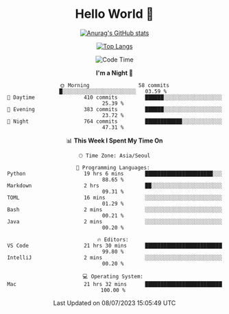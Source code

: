 <div align="center">

# Hello World 👋

[![Anurag's GitHub stats](https://github-readme-stats.vercel.app/api?username=taeho0888&show_icons=true&theme=dracula)](https://github.com/anuraghazra/github-readme-stats)

[![Top Langs](https://github-readme-stats.vercel.app/api/top-langs/?username=taeho0888&theme=dracula)](https://github.com/anuraghazra/github-readme-stats)
<!--
**taeho0888/taeho0888** is a ✨ _special_ ✨ repository because its `README.md` (this file) appears on your GitHub profile.

<!--START_SECTION:waka-->
![Code Time](http://img.shields.io/badge/Code%20Time-112%20hrs%2038%20mins-blue)

**I'm a Night 🦉** 

```text
🌞 Morning                58 commits          █░░░░░░░░░░░░░░░░░░░░░░░░   03.59 % 
🌆 Daytime                410 commits         ██████░░░░░░░░░░░░░░░░░░░   25.39 % 
🌃 Evening                383 commits         ██████░░░░░░░░░░░░░░░░░░░   23.72 % 
🌙 Night                  764 commits         ████████████░░░░░░░░░░░░░   47.31 % 
```


📊 **This Week I Spent My Time On** 

```text
🕑︎ Time Zone: Asia/Seoul

💬 Programming Languages: 
Python                   19 hrs 6 mins       ██████████████████████░░░   88.65 % 
Markdown                 2 hrs               ██░░░░░░░░░░░░░░░░░░░░░░░   09.31 % 
TOML                     16 mins             ░░░░░░░░░░░░░░░░░░░░░░░░░   01.29 % 
Bash                     2 mins              ░░░░░░░░░░░░░░░░░░░░░░░░░   00.21 % 
Java                     2 mins              ░░░░░░░░░░░░░░░░░░░░░░░░░   00.20 % 

🔥 Editors: 
VS Code                  21 hrs 30 mins      █████████████████████████   99.80 % 
IntelliJ                 2 mins              ░░░░░░░░░░░░░░░░░░░░░░░░░   00.20 % 

💻 Operating System: 
Mac                      21 hrs 32 mins      █████████████████████████   100.00 % 
```


 Last Updated on 08/07/2023 15:05:49 UTC
<!--END_SECTION:waka-->
</div>
